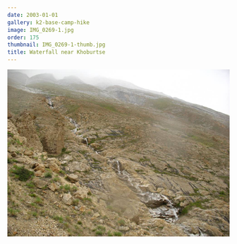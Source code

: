 ```yaml
---
date: 2003-01-01
gallery: k2-base-camp-hike
image: IMG_0269-1.jpg
order: 175
thumbnail: IMG_0269-1-thumb.jpg
title: Waterfall near Khoburtse
---
```


![Waterfall near Khoburtse](./IMG_0269-1.jpg)